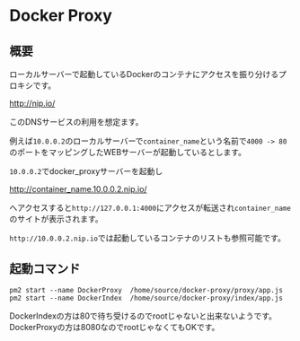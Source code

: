 # Docker Proxy

## 概要

ローカルサーバーで起動しているDockerのコンテナにアクセスを振り分けるプロキシです。

http://nip.io/

このDNSサービスの利用を想定ます。

例えば`10.0.0.2`のローカルサーバーで`container_name`という名前で`4000 -> 80`のポートをマッピングしたWEBサーバーが起動しているとします。

`10.0.0.2`でdocker_proxyサーバーを起動し

http://container_name.10.0.0.2.nip.io/

へアクセスすると`http://127.0.0.1:4000`にアクセスが転送され`container_name`のサイトが表示されます。


`http://10.0.0.2.nip.io`では起動しているコンテナのリストも参照可能です。



## 起動コマンド

```
pm2 start --name DockerProxy  /home/source/docker-proxy/proxy/app.js
pm2 start --name DockerIndex  /home/source/docker-proxy/index/app.js
```

DockerIndexの方は80で待ち受けるのでrootじゃないと出来ないようです。DockerProxyの方は8080なのでrootじゃなくてもOKです。